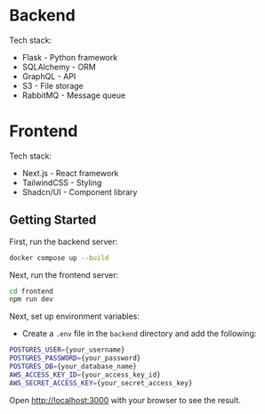 

# Backend
Tech stack:
- Flask - Python framework
- SQLAlchemy - ORM
- GraphQL - API
- S3 - File storage
- RabbitMQ - Message queue


# Frontend
Tech stack:
- Next.js - React framework
- TailwindCSS - Styling
- Shadcn/UI - Component library


## Getting Started

First, run the backend server:

```bash
docker compose up --build
```

Next, run the frontend server:
```bash
cd frontend
npm run dev

```

Next, set up environment variables:
- Create a `.env` file in the `backend` directory and add the following:
```bash
POSTGRES_USER={your_username}
POSTGRES_PASSWORD={your_password}
POSTGRES_DB={your_database_name}
AWS_ACCESS_KEY_ID={your_access_key_id}
AWS_SECRET_ACCESS_KEY={your_secret_access_key}
```






Open [http://localhost:3000](http://localhost:3000) with your browser to see the result.

